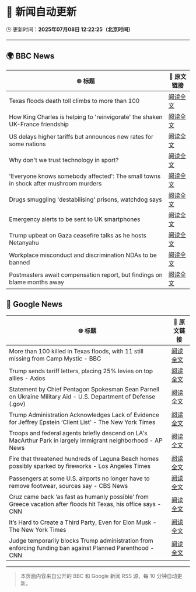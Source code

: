 # 🧠 新闻自动更新

🕒 更新时间：**2025年07月08日 12:22:25（北京时间）**

---

## 🌍 BBC News

| 🌐 标题 | 🔗 原文链接 |
|--------|-------------|
| Texas floods death toll climbs to more than 100 | [阅读全文](https://www.bbc.com/news/articles/c0j4eq517qyo) |
| How King Charles is helping to 'reinvigorate' the shaken UK-France friendship | [阅读全文](https://www.bbc.com/news/articles/cyvjg41e6mzo) |
| US delays higher tariffs but announces new rates for some nations | [阅读全文](https://www.bbc.com/news/articles/cd0vkl31085o) |
| Why don't we trust technology in sport? | [阅读全文](https://www.bbc.com/sport/tennis/articles/cdr3nk7vd28o) |
| 'Everyone knows somebody affected': The small towns in shock after mushroom murders | [阅读全文](https://www.bbc.com/news/articles/c4g8zr16y21o) |
| Drugs smuggling 'destabilising' prisons, watchdog says | [阅读全文](https://www.bbc.com/news/articles/c0m8prz7077o) |
| Emergency alerts to be sent to UK smartphones | [阅读全文](https://www.bbc.com/news/articles/c4ge9xk8wj0o) |
| Trump upbeat on Gaza ceasefire talks as he hosts Netanyahu | [阅读全文](https://www.bbc.com/news/articles/c2k14n9d8y9o) |
| Workplace misconduct and discrimination NDAs to be banned | [阅读全文](https://www.bbc.com/news/articles/c93kwgzz88qo) |
| Postmasters await compensation report, but findings on blame months away | [阅读全文](https://www.bbc.com/news/articles/c4g267xe3y6o) |

## 📰 Google News

| 🌐 标题 | 🔗 原文链接 |
|--------|-------------|
| More than 100 killed in Texas floods, with 11 still missing from Camp Mystic - BBC | [阅读全文](https://news.google.com/rss/articles/CBMiVEFVX3lxTFAzVHVPSWJBZ1VibFpqQ1NQOUQ1UlQ5Qi1NdTRZLTlweXdpT3VPeXBTdW1DQ3JNbVVfejBEZFFSSHk1YWxldVpaVjlLdmpoWlhKS21mTA?oc=5) |
| Trump sends tariff letters, placing 25% levies on top allies - Axios | [阅读全文](https://news.google.com/rss/articles/CBMidEFVX3lxTE84ZGNsSXUtcDdTMktOcmNsWnd0UVFBenlrcmZDQ2xuQnpadjJMQjFDNGQ4QlMtdWZzUUJrbS16VlhnQi1TdUZyOUNwT193VnJ1VWtFQ2V5SVAtcDlRY3l4U3EwU1UyRFF5M3JQNWM0d2ZwYWpR?oc=5) |
| Statement by Chief Pentagon Spokesman Sean Parnell on Ukraine Military Aid - U.S. Department of Defense (.gov) | [阅读全文](https://news.google.com/rss/articles/CBMi0wFBVV95cUxOWjlubTY3UGVkV2M0TWlYVlBfU2hjMWlWT2o5Z0tmRzJBNUc1bXlEN1hKV3FvVXRSdTZiMjhFWWtTNWdydU1RcS1fdU1KSXY4aElqZk5OWHZrclhYcjEyb3VuMHlFLW93QnpzNnhmRkRFMUs1MEhtWUw2VmF3LTZQejNmYkViRGlpSkh5cnNLN3BmdUF2NjNFZ0djbDhZRkgwVUwyS0p3OFdEajVNSTh1YkRUZmVrZ3dpeWVZMG44TW4zaXd6RmlVVHd0aWpfM3E4MExr?oc=5) |
| Trump Administration Acknowledges Lack of Evidence for Jeffrey Epstein ‘Client List’ - The New York Times | [阅读全文](https://news.google.com/rss/articles/CBMirAFBVV95cUxQZzRrdXRQQk84UF91NFBvRkQwTFhXYnl4RjROZ1NFUVdPSHVwXzZoZDRLNFR2ajlkdkJWdk00OVQtVGM4R3dDMnJJMm9TTVkyYjA0dGlNcnlSWEhtVXRKNVdQUzd6cVJLaTFWY3k3bk5qNFBSTERWYUxicU5WQkN6RTFCWWhGUHYzUVhxRlExNVRPNGU4SjFwX3ZUVjhlcWl4ZXduSm1Lb0g4UVJE?oc=5) |
| Troops and federal agents briefly descend on LA's MacArthur Park in largely immigrant neighborhood - AP News | [阅读全文](https://news.google.com/rss/articles/CBMipgFBVV95cUxPanR3TjYxaDl0UW4wYWFjOV83dXVNdUREX0lfZHZ1Sk5ld0szY0FuNHBaNmVONHAxdGk0OTJRS1VWOGhjLUlRbTRJRU80Qi1pSm5KRDJJOVNwZTlVX1oweWFQM28wdzJlYXFTOU56TmUxTUhMcXlBVTZhOWlhdUk1cmZVdHpkSW53Sm9vQ25oR0Y4eEdPN2FoSVpQVDBZZEpXN1pUTjJR?oc=5) |
| Fire that threatened hundreds of Laguna Beach homes possibly sparked by fireworks - Los Angeles Times | [阅读全文](https://news.google.com/rss/articles/CBMivgFBVV95cUxOeFVwNDRucWUxUndzVjRqcU1qYTREYmczVHA2RlRtcDB4b2JSbE91UFphQjNmb09GVS1ORkJ2dFE5Y1dkcjhKQUJIU1NweU1NdEVaYjRVbTVKZnF6Q045bW1sZFl2S20xRzJTbXNJVEk1T0JBY1Fyb3ItRnkwU2JuV0tVTm1ucUtoWXdBN3ZOakxhZjFhWUhJa202dkNyTVVUZnl4UUxzUDdiNmU2WkJmV2pBRlFBYXp0ZlcxVE5R?oc=5) |
| Passengers at some U.S. airports no longer have to remove footwear, sources say - CBS News | [阅读全文](https://news.google.com/rss/articles/CBMiYkFVX3lxTE9uV3FrLXFpUDQyYXJJdFZHMFRqaV9oWGk0aklDUkNGdUlxLXdhWXhiMnZZbzNtdS1rS0FyTmlWam9ZOVg1V28tSm1sb3JDOEtkS19TT1hQZWhNcXhHb05FY0Zn0gFnQVVfeXFMT1VPTEVrNW9GbkF2UFQzUi1PWDN6Y3JMem9kWDIxYUJLOUlrb0lYMXZ4anIxTW1QMHVWN19SZ3VIZVJXaXlKaWVEYmN3TlBRa0ZHc3prcy1CTXA0UndqRWl4eDBqYm1Qaw?oc=5) |
| Cruz came back ‘as fast as humanly possible’ from Greece vacation after floods hit Texas, his office says - CNN | [阅读全文](https://news.google.com/rss/articles/CBMigwFBVV95cUxNZXB6bktQaTEtbEJPMlJ3Y3llR2NmZXFvSHp0c2R2RFRyOG1hU05VRnMzLTU5RnYxcjJlMlVJSUFsd21EeDhZczVEZEhZRWZsdmdtcHJQMjBic2VBTnZ6YnlMSUw4bWFqdkhURDhiNlhUMllWUnBkSDR6cEtPaWtMeVNJNNIBiAFBVV95cUxQQkwySW1sa29qSVJSYjE0dEROU0RBRS1ENDZxb2Z2RFNoQmZNRFBwMmpjM09XXzBRZjVpX0Qza3ROWjZNQmN1TlhmSW45OFdJeUVCZmJ1RzlVTVNtOHc3UDVLb1RjZ1pRYWNrbVFXTFVvODByem5nYUxxakh5aDFBWHNRaHdFT29q?oc=5) |
| It’s Hard to Create a Third Party, Even for Elon Musk - The New York Times | [阅读全文](https://news.google.com/rss/articles/CBMifkFVX3lxTE9EcHhVNDBkdkVDbHRaRWhFVFRael9xbWFMc2lvazQxVWpPNVZQc1ktQVU0ZGZyRlVjWS1KMzB1eTlsV0V5dFJOVDY2MGFoeTlGOXdzZWNVeEwzUDE2cFVqdWRQMXl0MlRQZFByN1I1c1VXYl9VMkNYVi0tRnhMdw?oc=5) |
| Judge temporarily blocks Trump administration from enforcing funding ban against Planned Parenthood - CNN | [阅读全文](https://news.google.com/rss/articles/CBMif0FVX3lxTE42aTZnem4yeERLSXhaQkphVjE2X25WOGNGbEM2VS1IZGhNZkpUV2xYYVhScG9DcXhCSDdDcUd1MlQyWExOQ0s3eUE5RExrOUs1WjNvV2EtcVlaZTlqZHdUWDY4dTd2UjhPbzVBTTYyU0NiRFJjYXpxTzZQTjExa1nSAYQBQVVfeXFMTnpmQlJGaVB5b1FIWTFDTVBKc0Mxb3BXQ0h6RjZXRy1SMmRnOEd3eWswR3I0Mld2T3g1UE52V3FZdmcxdHNQUXBmbFBHUk9hZ0Rud0ctT1lBLXhmQnBrQVFLb2pLc3lMRHR4c2NNczJVSnRGY1g0VU5LeHpLeVNsOE1sbkNf?oc=5) |

---
> 本页面内容来自公开的 BBC 和 Google 新闻 RSS 源，每 10 分钟自动更新。